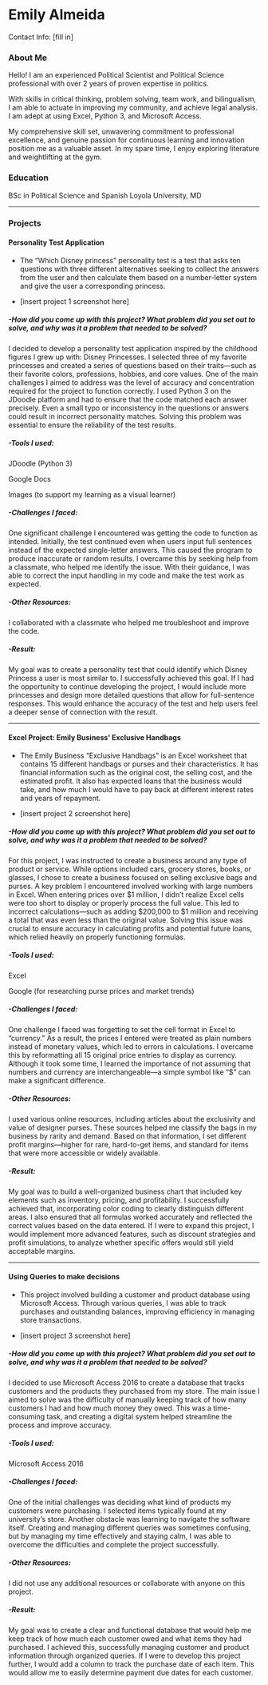 # Emily Almeida
Contact Info: [fill in]
### About Me 

Hello! I am an experienced Political Scientist and Political Science professional with over 2 years of proven expertise in politics. 

With skills in critical thinking, problem solving, team work, and bilingualism, I am able to actuate in improving my community, and achieve legal analysis. I am adept at using Excel, Python 3, and Microsoft Access.  

My comprehensive skill set, unwavering commitment to professional excellence, and genuine passion for continuous learning and innovation position me as a valuable asset. In my spare time, I enjoy exploring literature and weightlifting at the gym.


### Education 
BSc in Political Science and Spanish 
Loyola University, MD

***
### Projects

#### Personality Test Application
 - The “Which Disney princess” personality test is a test that asks ten questions with three different alternatives seeking to collect the answers from the user and then calculate them based on a number-letter system and give the user a corresponding princess. 

 - [insert project 1 screenshot here]
   
##### -How did you come up with this project? What problem did you set out to solve, and why was it a problem that needed to be solved?

I decided to develop a personality test application inspired by the childhood figures I grew up with: Disney Princesses. I selected three of my favorite princesses and created a series of questions based on their traits—such as their favorite colors, professions, hobbies, and core values.
One of the main challenges I aimed to address was the level of accuracy and concentration required for the project to function correctly. I used Python 3 on the JDoodle platform and had to ensure that the code matched each answer precisely. Even a small typo or inconsistency in the questions or answers could result in incorrect personality matches. Solving this problem was essential to ensure the reliability of the test results.
##### -Tools I used:

JDoodle (Python 3)

Google Docs

Images (to support my learning as a visual learner)

##### -Challenges I faced:
One significant challenge I encountered was getting the code to function as intended. Initially, the test continued even when users input full sentences instead of the expected single-letter answers. This caused the program to produce inaccurate or random results. I overcame this by seeking help from a classmate, who helped me identify the issue. With their guidance, I was able to correct the input handling in my code and make the test work as expected.

##### -Other Resources:
I collaborated with a classmate who helped me troubleshoot and improve the code.

##### -Result:

My goal was to create a personality test that could identify which Disney Princess a user is most similar to. I successfully achieved this goal. If I had the opportunity to continue developing the project, I would include more princesses and design more detailed questions that allow for full-sentence responses. This would enhance the accuracy of the test and help users feel a deeper sense of connection with the result.


***
####  Excel Project: Emily Business' Exclusive Handbags

 - The Emily Business “Exclusive Handbags” is an Excel worksheet that contains 15 different handbags or purses and their characteristics. It has financial information such as the original cost, the selling cost, and the estimated profit. It also has expected loans that the business would take, and how much I would have to pay back at different interest rates and years of repayment. 

 - [insert project 2 screenshot here]
   
##### -How did you come up with this project? What problem did you set out to solve, and why was it a problem that needed to be solved?

For this project, I was instructed to create a business around any type of product or service. While options included cars, grocery stores, books, or glasses, I chose to create a business focused on selling exclusive bags and purses.
A key problem I encountered involved working with large numbers in Excel. When entering prices over $1 million, I didn’t realize Excel cells were too short to display or properly process the full value. This led to incorrect calculations—such as adding $200,000 to $1 million and receiving a total that was even less than the original value. Solving this issue was crucial to ensure accuracy in calculating profits and potential future loans, which relied heavily on properly functioning formulas.

##### -Tools I used:

Excel

Google (for researching purse prices and market trends)

##### -Challenges I faced:
One challenge I faced was forgetting to set the cell format in Excel to “currency.” As a result, the prices I entered were treated as plain numbers instead of monetary values, which led to errors in calculations. I overcame this by reformatting all 15 original price entries to display as currency. Although it took some time, I learned the importance of not assuming that numbers and currency are interchangeable—a simple symbol like “$” can make a significant difference.

##### -Other Resources:
I used various online resources, including articles about the exclusivity and value of designer purses. These sources helped me classify the bags in my business by rarity and demand. Based on that information, I set different profit margins—higher for rare, hard-to-get items, and standard for items that were more accessible or widely available.

##### -Result:
My goal was to build a well-organized business chart that included key elements such as inventory, pricing, and profitability. I successfully achieved that, incorporating color coding to clearly distinguish different areas. I also ensured that all formulas worked accurately and reflected the correct values based on the data entered.
If I were to expand this project, I would implement more advanced features, such as discount strategies and profit simulations, to analyze whether specific offers would still yield acceptable margins.

***
#### Using Queries to make decisions

 - This project involved building a customer and product database using Microsoft Access. Through various queries, I was able to track purchases and outstanding balances, improving efficiency in managing store transactions.
   
 - [insert project 3 screenshot here]

##### -How did you come up with this project? What problem did you set out to solve, and why was it a problem that needed to be solved?
I decided to use Microsoft Access 2016 to create a database that tracks customers and the products they purchased from my store. The main issue I aimed to solve was the difficulty of manually keeping track of how many customers I had and how much money they owed. This was a time-consuming task, and creating a digital system helped streamline the process and improve accuracy.

##### -Tools I used:

Microsoft Access 2016

##### -Challenges I faced:
One of the initial challenges was deciding what kind of products my customers were purchasing. I selected items typically found at my university’s store. Another obstacle was learning to navigate the software itself. Creating and managing different queries was sometimes confusing, but by managing my time effectively and staying calm, I was able to overcome the difficulties and complete the project successfully.

##### -Other Resources:
I did not use any additional resources or collaborate with anyone on this project.

##### -Result:
My goal was to create a clear and functional database that would help me keep track of how much each customer owed and what items they had purchased. I achieved this, successfully managing customer and product information through organized queries.
If I were to develop this project further, I would add a column to track the purchase date of each item. This would allow me to easily determine payment due dates for each customer.


